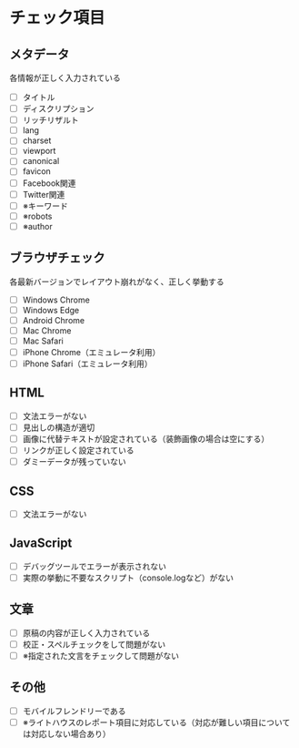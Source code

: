 # チェック項目

## メタデータ
各情報が正しく入力されている
- [ ] タイトル
- [ ] ディスクリプション
- [ ] リッチリザルト
- [ ] lang
- [ ] charset
- [ ] viewport
- [ ] canonical
- [ ] favicon
- [ ] Facebook関連
- [ ] Twitter関連
- [ ] ※キーワード
- [ ] ※robots
- [ ] ※author

## ブラウザチェック
各最新バージョンでレイアウト崩れがなく、正しく挙動する
- [ ] Windows Chrome
- [ ] Windows Edge
- [ ] Android Chrome
- [ ] Mac Chrome
- [ ] Mac Safari
- [ ] iPhone Chrome（エミュレータ利用）
- [ ] iPhone Safari（エミュレータ利用）

## HTML
- [ ] 文法エラーがない
- [ ] 見出しの構造が適切
- [ ] 画像に代替テキストが設定されている（装飾画像の場合は空にする）
- [ ] リンクが正しく設定されている
- [ ] ダミーデータが残っていない

## CSS
- [ ] 文法エラーがない

## JavaScript
- [ ] デバッグツールでエラーが表示されない
- [ ] 実際の挙動に不要なスクリプト（console.logなど）がない

## 文章
- [ ] 原稿の内容が正しく入力されている
- [ ] 校正・スペルチェックをして問題がない
- [ ] ※指定された文言をチェックして問題がない

## その他
- [ ] モバイルフレンドリーである
- [ ] ※ライトハウスのレポート項目に対応している（対応が難しい項目については対応しない場合あり）

